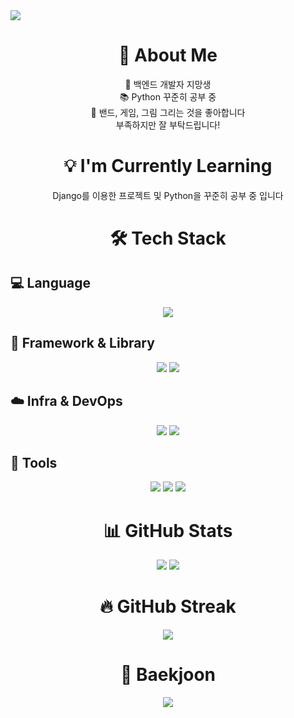 <!-- 💫 헤더 영역 -->
<img src="https://capsule-render.vercel.app/api?type=waving&color=0bb4ff&height=200&section=header&text=Hello,%20World!&fontSize=40&fontColor=ffffff&fontAlignY=50&fontAlign=middle&animation=fadeIn" />

<h1 align="center"> 🐣 About Me </h1>
<p align="center"> 
🌱 백엔드 개발자 지망생 <br>
📚 Python 꾸준히 공부 중 <br>
🎸 밴드, 게임, 그림 그리는 것을 좋아합니다 <br>
부족하지만 잘 부탁드립니다!
</p>

<h1 align="center">💡 I'm Currently Learning</h1>
<p align="center">
  Django를 이용한 프로젝트 및 Python을 꾸준히 공부 중 입니다
</p>

  
<h1 align="center">🛠 Tech Stack</h1>

## 💻 Language
<div align="center">
  <img src="https://img.shields.io/badge/Python-3776AB?style=flat&logo=Python&logoColor=white"/>
</div>

## 🧩 Framework & Library
<div align="center">
  <img src="https://img.shields.io/badge/Django-092E20?style=flat&logo=Django&logoColor=white"/>
  <img src="https://img.shields.io/badge/Flask-000000?style=flat&logo=Flask&logoColor=white"/>
</div>

## ☁️ Infra & DevOps
<div align="center">
  <img src="https://img.shields.io/badge/AWS-FF9900?style=flat&logo=Amazon-AWS&logoColor=white"/>
  <img src="https://img.shields.io/badge/Linux-FCC624?style=flat&logo=Linux&logoColor=black"/>
</div>

## 🔧 Tools
<div align="center">
  <img src="https://img.shields.io/badge/GitHub-181717?style=flat&logo=GitHub&logoColor=white"/>
  <img src="https://img.shields.io/badge/VSCode-007ACC?style=flat&logo=Visual-Studio-Code&logoColor=white"/>
  <img src="https://img.shields.io/badge/PyCharm-000000?style=flat&logo=PyCharm&logoColor=white"/>
</div>


<h1 align="center">📊 GitHub Stats</h1>
<div align="center">
  <img src="https://github-readme-stats.vercel.app/api?username=kyukyu300&hide=contribs,prs&show_icons=true&theme=tokyonight" />
  <img src="https://github-readme-stats.vercel.app/api/top-langs/?username=kyukyu300&layout=compact&theme=tokyonight" />
</div>

<h1 align="center">🔥 GitHub Streak</h1>
<div align="center">
  <img src="https://streak-stats.demolab.com?user=kyukyu300&theme=tokyonight" />
</div>

<h1 align="center">🧠 Baekjoon</h1>
<div align="center">
  <img src="http://mazassumnida.wtf/api/v2/generate_badge?boj=kyujin1252" />
</div>

